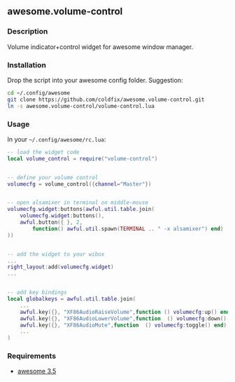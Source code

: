 ## awesome.volume-control

### Description

Volume indicator+control widget for awesome window manager.

### Installation

Drop the script into your awesome config folder. Suggestion:

```bash
cd ~/.config/awesome
git clone https://github.com/coldfix/awesome.volume-control.git
ln -s awesome.volume-control/volume-control.lua
```


### Usage

In your `~/.config/awesome/rc.lua`:

```lua
-- load the widget code
local volume_control = require("volume-control")


-- define your volume control
volumecfg = volume_control({channel="Master"})


-- open alsamixer in terminal on middle-mouse
volumecfg.widget:buttons(awful.util.table.join(
    volumecfg.widget:buttons(),
    awful.button({ }, 2,
        function() awful.util.spawn(TERMINAL .. " -x alsamixer") end)
))


-- add the widget to your wibox
...
right_layout:add(volumecfg.widget)
...


-- add key bindings
local globalkeys = awful.util.table.join(
    ...
    awful.key({}, "XF86AudioRaiseVolume",function () volumecfg:up() end),
    awful.key({}, "XF86AudioLowerVolume",function  () volumecfg:down() end),
    awful.key({}, "XF86AudioMute",function  () volumecfg:toggle() end),
    ...
)
```


### Requirements

* [awesome 3.5](http://awesome.naquadah.org/)
